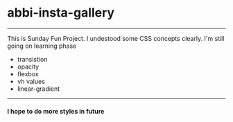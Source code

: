 # abbi-insta-gallery
<hr>
This is Sunday Fun Project. I undestood some CSS concepts clearly. I'm still going on learning phase
<ul>
  <li>transistion</li>
  <li>opacity</li>
  <li>flexbox</li>
  <li>vh values</li>
  <li>linear-gradient</li>
</ul>
<hr>
<h4> I hope to do more styles in future </h4>
